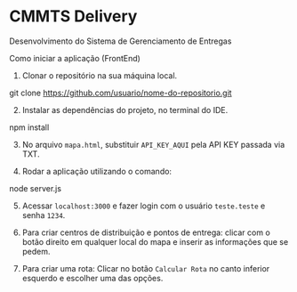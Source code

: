 # CMMTS Delivery
Desenvolvimento do Sistema de Gerenciamento de Entregas

Como iniciar a aplicação (FrontEnd)

1. Clonar o repositório na sua máquina local.

  git clone https://github.com/usuario/nome-do-repositorio.git

2. Instalar as dependências do projeto, no terminal do IDE.

  npm install

3. No arquivo `mapa.html`, substituir `API_KEY_AQUI` pela API KEY passada via TXT.

4. Rodar a aplicação utilizando o comando:

  node server.js

5. Acessar `localhost:3000` e fazer login com o usuário `teste.teste` e senha `1234`.

6. Para criar centros de distribuição e pontos de entrega: clicar com o botão direito em qualquer local do mapa e inserir as informações que se pedem.

7. Para criar uma rota: Clicar no botão `Calcular Rota` no canto inferior esquerdo e escolher uma das opções.
